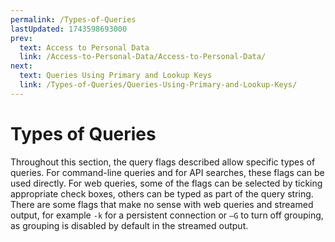```yaml
---
permalink: /Types-of-Queries
lastUpdated: 1743598693000
prev:
  text: Access to Personal Data
  link: /Access-to-Personal-Data/Access-to-Personal-Data/
next:
  text: Queries Using Primary and Lookup Keys
  link: /Types-of-Queries/Queries-Using-Primary-and-Lookup-Keys/
---
```


# Types of Queries

Throughout this section, the query flags described allow specific types of queries. For command-line queries and for API searches, these flags can be used directly. For web queries, some of the flags can be selected by ticking appropriate check boxes, others can be typed as part of the query string. There are some flags that make no sense with web queries and streamed output, for example `-k` for a persistent connection or `–G` to turn off grouping, as grouping is disabled by default in the streamed output.
